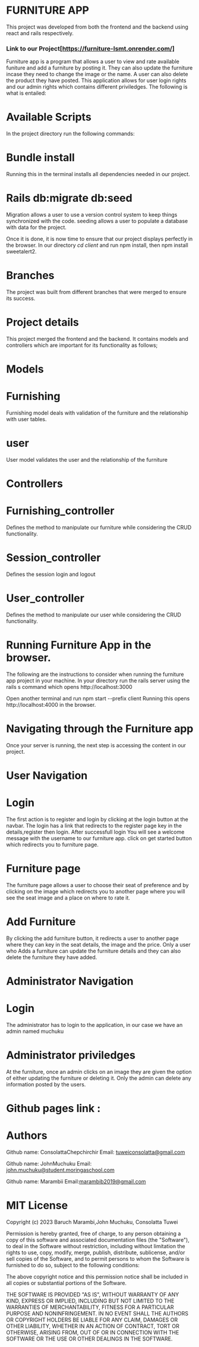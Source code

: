 # FURNITURE APP
This project was developed from both the frontend and the backend using react and rails respectively.

### Link to our Project[https://furniture-lsmt.onrender.com/]


Furniture app is a program that allows a user to view and rate available funiture and add a furniture by posting it. They can also update the furniture incase they need to change the image or the name. A user can also delete the product they have posted. This application allows for user login rights and our admin rights which contains different priviledges.  The following is what is entailed:

# Available Scripts
In the project directory run the following commands:
# Bundle install
Running this in the terminal installs all dependencies needed in our project.
# Rails db:migrate db:seed 
Migration allows a user to use a version control system to keep things synchronized with the code.
seeding allows a user to populate a database with data for the project.

Once it is done, it is now time to ensure that our project displays perfectly in the browser.
In our directory *cd client*  and run npm install, then npm install sweetalert2.

# Branches
The project was built from different branches that were merged to ensure its success.
# Project details
This project merged the frontend and the backend. It contains models and controllers which are important for its functionality as follows;

# Models
# Furnishing
Furnishing model deals with validation of the furniture and the relationship with user tables.

# user
User model validates the user and the relationship of the furniture

# Controllers
# Furnishing_controller
Defines the method to manipulate our furniture while considering the CRUD functionality.

# Session_controller
Defines the session login and logout

# User_controller
Defines the method to manipulate our user while considering the CRUD functionality.

# Running Furniture App in the browser.
The following are the instructions to consider when running the furniture app project in your machine.
In your directory run the rails server using the rails s command which opens http://localhost:3000 

Open another terminal and run  npm start --prefix client
Running this opens http://localhost:4000 in the browser.

# Navigating through the Furniture app
Once your server is running, the next step is accessing the content in our project. 
# User Navigation
# Login
The first action is to register and login by clicking at the login button at the navbar. The login has a link that redirects to the register page key in the details,register then login.
After successfull login
You will see a welcome message with the username to our furniture app.
click on get started button which redirects you to furniture page.
# Furniture page
The furniture page allows a user to choose their seat of preference and by clicking on the image which redirects you to another page where you will see the seat image and a place on where to rate it.
# Add Furniture
By clicking the add furniture button, it redirects a user to another page where they can key in the seat details, the image and the price. Only a user who Adds a furniture can update the furniture details and they can also delete the furniture they have added.

# Administrator Navigation
# Login
The administrator has to login to the application, in our case we have an admin named muchuku
# Administrator priviledges
At the furniture, once an admin clicks on an image they are given the option of either updating the furniture or deleting it. Only the admin can delete any information posted by the users.  

# Github pages link : 

# Authors
Github name: ConsolattaChepchirchir
Email: tuweiconsolatta@gmail.com

Github name: JohnMuchuku
Email: john.muchuku@student.moringaschool.com

Github name: Marambii
Email:marambib2019@gmail.com

# MIT License

Copyright (c) 2023 Baruch Marambi,John Muchuku, Consolatta Tuwei

Permission is hereby granted, free of charge, to any person obtaining a copy
of this software and associated documentation files (the "Software"), to deal
in the Software without restriction, including without limitation the rights
to use, copy, modify, merge, publish, distribute, sublicense, and/or sell
copies of the Software, and to permit persons to whom the Software is
furnished to do so, subject to the following conditions:

The above copyright notice and this permission notice shall be included in all
copies or substantial portions of the Software.

THE SOFTWARE IS PROVIDED "AS IS", WITHOUT WARRANTY OF ANY KIND, EXPRESS OR
IMPLIED, INCLUDING BUT NOT LIMITED TO THE WARRANTIES OF MERCHANTABILITY,
FITNESS FOR A PARTICULAR PURPOSE AND NONINFRINGEMENT. IN NO EVENT SHALL THE
AUTHORS OR COPYRIGHT HOLDERS BE LIABLE FOR ANY CLAIM, DAMAGES OR OTHER
LIABILITY, WHETHER IN AN ACTION OF CONTRACT, TORT OR OTHERWISE, ARISING FROM,
OUT OF OR IN CONNECTION WITH THE SOFTWARE OR THE USE OR OTHER DEALINGS IN THE
SOFTWARE.



